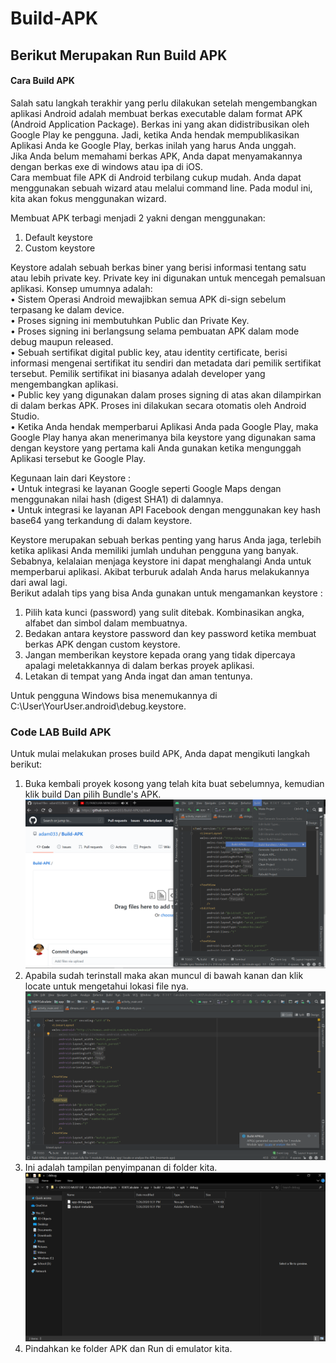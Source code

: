 # Build-APK
## Berikut Merupakan Run Build APK <br>

#### Cara Build APK
Salah satu langkah terakhir yang perlu dilakukan setelah mengembangkan aplikasi Android adalah membuat berkas executable dalam format APK (Android Application Package). Berkas ini yang akan didistribusikan oleh Google Play ke pengguna. Jadi, ketika Anda hendak mempublikasikan Aplikasi Anda ke Google Play, berkas inilah yang harus Anda unggah. <br>
Jika Anda belum memahami berkas APK, Anda dapat menyamakannya dengan berkas exe di windows atau ipa di iOS.<br>
Cara membuat file APK di Android terbilang cukup mudah. Anda dapat menggunakan sebuah wizard atau melalui command line. Pada modul ini, kita akan fokus menggunakan wizard. <br>

Membuat APK terbagi menjadi 2 yakni dengan menggunakan: <br>
1.	Default keystore <br>
2.	Custom keystore <br>


Keystore adalah sebuah berkas biner yang berisi informasi tentang satu atau lebih private key. Private key ini digunakan untuk mencegah pemalsuan aplikasi. Konsep umumnya adalah: <br>
•	Sistem Operasi Android mewajibkan semua APK di-sign sebelum terpasang ke dalam device. <br>
•	Proses signing ini membutuhkan Public dan Private Key. <br>
•	Proses signing ini berlangsung selama pembuatan APK dalam mode debug maupun released. <br>
•	Sebuah sertifikat digital public key, atau identity certificate, berisi informasi mengenai sertifikat itu sendiri dan metadata dari pemilik sertifikat tersebut. Pemilik sertifikat ini biasanya adalah developer yang mengembangkan aplikasi. <br>
•	Public key yang digunakan dalam proses signing di atas akan dilampirkan di dalam berkas APK. Proses ini dilakukan secara otomatis oleh Android Studio. <br>
•	Ketika Anda hendak memperbarui Aplikasi Anda pada Google Play, maka Google Play hanya akan menerimanya bila keystore yang digunakan sama dengan keystore yang pertama kali Anda gunakan ketika mengunggah Aplikasi tersebut ke Google Play. <br>


Kegunaan lain dari Keystore : <br>
•	Untuk integrasi ke layanan Google seperti Google Maps dengan menggunakan nilai hash (digest SHA1) di dalamnya. <br>
•	Untuk integrasi ke layanan API Facebook dengan menggunakan key hash base64 yang terkandung di dalam keystore. <br>


Keystore merupakan sebuah berkas penting yang harus Anda jaga, terlebih ketika aplikasi Anda memiliki jumlah unduhan pengguna yang banyak. Sebabnya, kelalaian menjaga keystore ini dapat menghalangi Anda untuk memperbarui aplikasi. Akibat terburuk adalah Anda harus melakukannya dari awal lagi. <br>
Berikut adalah tips yang bisa Anda gunakan untuk mengamankan keystore : <br>
1.	Pilih kata kunci (password) yang sulit ditebak. Kombinasikan angka, alfabet dan simbol dalam membuatnya. <br>
2.	Bedakan antara keystore password dan key password ketika membuat berkas APK dengan custom keystore. <br>
3.	Jangan memberikan keystore kepada orang yang tidak dipercaya apalagi meletakkannya di dalam berkas proyek aplikasi. <br>
4.	Letakan di tempat yang Anda ingat dan aman tentunya. <br>

Untuk pengguna Windows bisa menemukannya di  C:\User\YourUser\.android\debug.keystore.

### Code LAB Build APK <br>
Untuk mulai melakukan proses build APK, Anda dapat mengikuti langkah berikut: <br>
1. Buka kembali proyek kosong yang telah kita buat sebelumnya, kemudian klik build Dan pilih Bundle's APK. <br>
![Alt Text](https://github.com/adam033/Build-APK/blob/master/Screenshot%20(237).png) <br>
2. Apabila sudah terinstall maka akan muncul di bawah kanan dan klik locate untuk mengetahui lokasi file nya. <br>
![Alt Text](https://github.com/adam033/Build-APK/blob/master/Screenshot%20(238).png) <br>
3. Ini adalah tampilan penyimpanan di folder kita.
![Alt Text](https://github.com/adam033/Build-APK/blob/master/Screenshot%20(239).png) <br>
4. Pindahkan ke folder APK dan Run di emulator kita.








